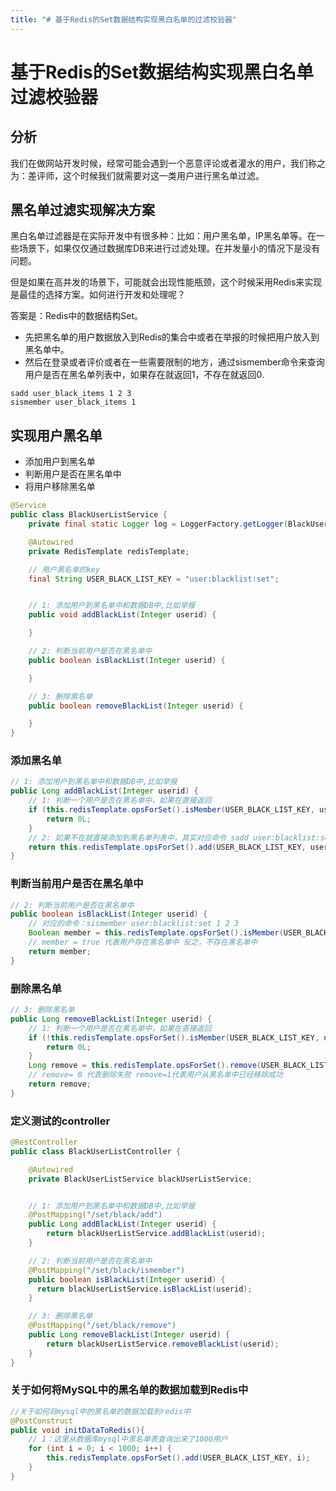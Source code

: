 ```yaml
---
title: "# 基于Redis的Set数据结构实现黑白名单的过滤校验器"
---
```


# 基于Redis的Set数据结构实现黑白名单过滤校验器


## 分析

我们在做网站开发时候，经常可能会遇到一个恶意评论或者灌水的用户，我们称之为：差评师，这个时候我们就需要对这一类用户进行黑名单过滤。

## 黑名单过滤实现解决方案

黑白名单过滤器是在实际开发中有很多种：比如：用户黑名单，IP黑名单等。在一些场景下，如果仅仅通过数据库DB来进行过滤处理。在并发量小的情况下是没有问题。

但是如果在高并发的场景下，可能就会出现性能瓶颈，这个时候采用Redis来实现是最佳的选择方案。如何进行开发和处理呢？

答案是：Redis中的数据结构Set。

- 先把黑名单的用户数据放入到Redis的集合中或者在举报的时候把用户放入到黑名单中。
- 然后在登录或者评价或者在一些需要限制的地方，通过sismember命令来查询用户是否在黑名单列表中，如果存在就返回1，不存在就返回0.

```shell
sadd user_black_items 1 2 3
sismember user_black_items 1
```

## 实现用户黑名单


- 添加用户到黑名单
- 判断用户是否在黑名单中
- 将用户移除黑名单

```java
@Service
public class BlackUserListService {
    private final static Logger log = LoggerFactory.getLogger(BlackUserListService.class);

    @Autowired
    private RedisTemplate redisTemplate;

    // 用户黑名单的key
    final String USER_BLACK_LIST_KEY = "user:blacklist:set";


    // 1: 添加用户到黑名单中和数据DB中,比如举报
    public void addBlackList(Integer userid) {

    }

    // 2: 判断当前用户是否在黑名单中
    public boolean isBlackList(Integer userid) {

    }

    // 3: 删除黑名单
    public boolean removeBlackList(Integer userid) {

    }
}
```

### 添加黑名单

```java
// 1: 添加用户到黑名单中和数据DB中,比如举报
public Long addBlackList(Integer userid) {
    // 1: 判断一个用户是否在黑名单中，如果在直接返回
    if (this.redisTemplate.opsForSet().isMember(USER_BLACK_LIST_KEY, userid)) {
        return 0L;
    }
    // 2: 如果不在就直接添加到黑名单列表中，其实对应命令 sadd user:blacklist:set 1 2 3
    return this.redisTemplate.opsForSet().add(USER_BLACK_LIST_KEY, userid);
}

```



### 判断当前用户是否在黑名单中

```java
// 2: 判断当前用户是否在黑名单中
public boolean isBlackList(Integer userid) {
    // 对应的命令：sismember user:blacklist:set 1 2 3
    Boolean member = this.redisTemplate.opsForSet().isMember(USER_BLACK_LIST_KEY, userid);
    // member = true 代表用户存在黑名单中 反之，不存在黑名单中
    return member;
}

```

### 删除黑名单

```java
// 3: 删除黑名单
public Long removeBlackList(Integer userid) {
    // 1: 判断一个用户是否在黑名单中，如果在直接返回
    if (!this.redisTemplate.opsForSet().isMember(USER_BLACK_LIST_KEY, userid)) {
        return 0L;
    }
    Long remove = this.redisTemplate.opsForSet().remove(USER_BLACK_LIST_KEY, userid);
    // remove= 0 代表删除失败 remove=1代表用户从黑名单中已经移除成功
    return remove;
}
```

### 定义测试的controller

```java
@RestController
public class BlackUserListController {

    @Autowired
    private BlackUserListService blackUserListService;


    // 1: 添加用户到黑名单中和数据DB中,比如举报
    @PostMapping("/set/black/add")
    public Long addBlackList(Integer userid) {
        return blackUserListService.addBlackList(userid);
    }

    // 2: 判断当前用户是否在黑名单中
    @PostMapping("/set/black/ismember")
    public boolean isBlackList(Integer userid) {
      return blackUserListService.isBlackList(userid);
    }

    // 3: 删除黑名单
    @PostMapping("/set/black/remove")
    public Long removeBlackList(Integer userid) {
        return blackUserListService.removeBlackList(userid);
    }
}

```

### 关于如何将MySQL中的黑名单的数据加载到Redis中

```java
//关于如何将mysql中的黑名单的数据加载到redis中
@PostConstruct
public void initDataToRedis(){
    // 1：这里从数据库mysql中黑名单表查询出来了1000用户
    for (int i = 0; i < 1000; i++) {
        this.redisTemplate.opsForSet().add(USER_BLACK_LIST_KEY, i);
    }
}
```
